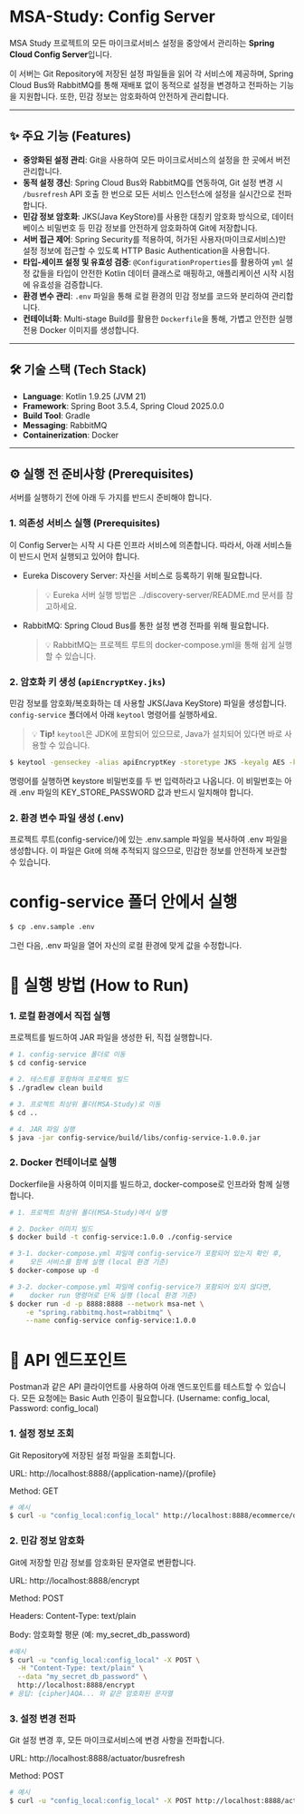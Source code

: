 # MSA-Study: Config Server

MSA Study 프로젝트의 모든 마이크로서비스 설정을 중앙에서 관리하는 **Spring Cloud Config Server**입니다.

이 서버는 Git Repository에 저장된 설정 파일들을 읽어 각 서비스에 제공하며, Spring Cloud Bus와 RabbitMQ를 통해 재배포 없이 동적으로 설정을 변경하고 전파하는 기능을 지원합니다. 또한, 민감 정보는 암호화하여 안전하게 관리합니다.

---

## ✨ 주요 기능 (Features)

* **중앙화된 설정 관리**: Git을 사용하여 모든 마이크로서비스의 설정을 한 곳에서 버전 관리합니다.
* **동적 설정 갱신**: Spring Cloud Bus와 RabbitMQ를 연동하여, Git 설정 변경 시 `/busrefresh` API 호출 한 번으로 모든 서비스 인스턴스에 설정을 실시간으로 전파합니다.
* **민감 정보 암호화**: JKS(Java KeyStore)를 사용한 대칭키 암호화 방식으로, 데이터베이스 비밀번호 등 민감 정보를 안전하게 암호화하여 Git에 저장합니다.
* **서버 접근 제어**: Spring Security를 적용하여, 허가된 사용자(마이크로서비스)만 설정 정보에 접근할 수 있도록 HTTP Basic Authentication을 사용합니다.
* **타입-세이프 설정 및 유효성 검증**: `@ConfigurationProperties`를 활용하여 `yml` 설정 값들을 타입이 안전한 Kotlin 데이터 클래스로 매핑하고, 애플리케이션 시작 시점에 유효성을 검증합니다.
* **환경 변수 관리**: `.env` 파일을 통해 로컬 환경의 민감 정보를 코드와 분리하여 관리합니다.
* **컨테이너화**: Multi-stage Build를 활용한 `Dockerfile`을 통해, 가볍고 안전한 실행 전용 Docker 이미지를 생성합니다.

---

## 🛠️ 기술 스택 (Tech Stack)

* **Language**: Kotlin 1.9.25 (JVM 21)
* **Framework**: Spring Boot 3.5.4, Spring Cloud 2025.0.0
* **Build Tool**: Gradle
* **Messaging**: RabbitMQ
* **Containerization**: Docker

---

## ⚙️ 실행 전 준비사항 (Prerequisites)

서버를 실행하기 전에 아래 두 가지를 반드시 준비해야 합니다.

### 1. 의존성 서비스 실행 (Prerequisites)
이 Config Server는 시작 시 다른 인프라 서비스에 의존합니다. 따라서, 아래 서비스들이 반드시 먼저 실행되고 있어야 합니다.

- Eureka Discovery Server: 자신을 서비스로 등록하기 위해 필요합니다.   
   > 💡 Eureka 서버 실행 방법은 ../discovery-server/README.md 문서를 참고하세요.

- RabbitMQ: Spring Cloud Bus를 통한 설정 변경 전파를 위해 필요합니다.    
   > 💡 RabbitMQ는 프로젝트 루트의 docker-compose.yml을 통해 쉽게 실행할 수 있습니다.

### 2. 암호화 키 생성 (`apiEncryptKey.jks`)

민감 정보를 암호화/복호화하는 데 사용할 JKS(Java KeyStore) 파일을 생성합니다. `config-service` 폴더에서 아래 `keytool` 명령어를 실행하세요.

> 💡 **Tip!** `keytool`은 JDK에 포함되어 있으므로, Java가 설치되어 있다면 바로 사용할 수 있습니다.

```bash
$ keytool -genseckey -alias apiEncryptKey -storetype JKS -keyalg AES -keysize 256 -keystore apiEncryptKey.jks
```
명령어를 실행하면 keystore 비밀번호를 두 번 입력하라고 나옵니다. 이 비밀번호는 아래 .env 파일의 KEY_STORE_PASSWORD 값과 반드시 일치해야 합니다.

### 2. 환경 변수 파일 생성 (.env)
프로젝트 루트(config-service/)에 있는 .env.sample 파일을 복사하여 .env 파일을 생성합니다. 이 파일은 Git에 의해 추적되지 않으므로, 민감한 정보를 안전하게 보관할 수 있습니다.

# config-service 폴더 안에서 실행
```bash
$ cp .env.sample .env
```
그런 다음, .env 파일을 열어 자신의 로컬 환경에 맞게 값을 수정합니다.

# 🚀 실행 방법 (How to Run)
### 1. 로컬 환경에서 직접 실행
프로젝트를 빌드하여 JAR 파일을 생성한 뒤, 직접 실행합니다.
```bash
# 1. config-service 폴더로 이동
$ cd config-service

# 2. 테스트를 포함하여 프로젝트 빌드
$ ./gradlew clean build

# 3. 프로젝트 최상위 폴더(MSA-Study)로 이동
$ cd ..

# 4. JAR 파일 실행
$ java -jar config-service/build/libs/config-service-1.0.0.jar
```

### 2. Docker 컨테이너로 실행
Dockerfile을 사용하여 이미지를 빌드하고, docker-compose로 인프라와 함께 실행합니다.
```bash
# 1. 프로젝트 최상위 폴더(MSA-Study)에서 실행

# 2. Docker 이미지 빌드
$ docker build -t config-service:1.0.0 ./config-service

# 3-1. docker-compose.yml 파일에 config-service가 포함되어 있는지 확인 후,
#    모든 서비스를 함께 실행 (local 환경 기준)
$ docker-compose up -d

# 3-2. docker-compose.yml 파일에 config-service가 포함되어 있지 않다면,
#    docker run 명령어로 단독 실행 (local 환경 기준)
$ docker run -d -p 8888:8888 --network msa-net \
    -e "spring.rabbitmq.host=rabbitmq" \
    --name config-service config-service:1.0.0
```

# 🔌 API 엔드포인트
Postman과 같은 API 클라이언트를 사용하여 아래 엔드포인트를 테스트할 수 있습니다. 모든 요청에는 Basic Auth 인증이 필요합니다. (Username: config_local, Password: config_local)

### 1. 설정 정보 조회
Git Repository에 저장된 설정 파일을 조회합니다.

URL: http://localhost:8888/{application-name}/{profile}

Method: GET

```bash
# 예시
$ curl -u "config_local:config_local" http://localhost:8888/ecommerce/dev
```

### 2. 민감 정보 암호화
Git에 저장할 민감 정보를 암호화된 문자열로 변환합니다.

URL: http://localhost:8888/encrypt

Method: POST

Headers: Content-Type: text/plain

Body: 암호화할 평문 (예: my_secret_db_password)

```bash
#예시
$ curl -u "config_local:config_local" -X POST \
  -H "Content-Type: text/plain" \
  --data "my_secret_db_password" \
  http://localhost:8888/encrypt
# 응답: {cipher}AQA... 와 같은 암호화된 문자열
```

### 3. 설정 변경 전파
Git 설정 변경 후, 모든 마이크로서비스에 변경 사항을 전파합니다.

URL: http://localhost:8888/actuator/busrefresh

Method: POST

```bash
# 예시
$ curl -u "config_local:config_local" -X POST http://localhost:8888/actuator/busrefresh
```
